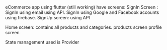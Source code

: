 eCommerce app using flutter (still working) have screens:
  SignIn Screen : 
    SignIn using email using API.
    SignIn using Google and Facebook accounts using firebase.
  SignUp screen:
    using API

  Home screen: contains all products and categories.
  products screen
  profile screen

 State management used is Provider
